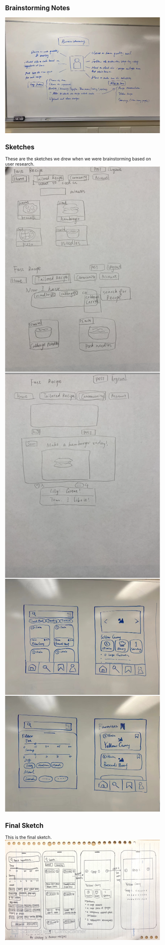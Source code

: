 ## Brainstorming Notes

![](whiteboard.jpg)

## Sketches

These are the sketches we drew when we were brainstorming based on user research.
![](sketches/sketch1.png)
![](sketches/sketch2.png)
![](sketches/sketch_whiteboard1.jpeg)
![](sketches/sketch_whiteboard2.jpeg)

## Final Sketch

This is the final sketch.
![](sketches/final_sketch.jpg)
